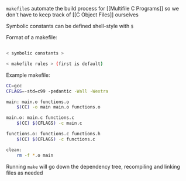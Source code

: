 `makefile`s automate the build process for [[Multifile C Programs]] so we don't have to keep track of [[C Object Files]] ourselves

Symbolic constants can be defined shell-style with `$`

Format of a makefile:

```sh

< symbolic constants >

< makefile rules > (first is default)
```

Example makefile:

```sh
CC=gcc
CFLAGS=-std=c99 -pedantic -Wall -Wextra

main: main.o functions.o
	$(CC) -o main main.o functions.o

main.o: main.c functions.c
	$(CC) $(CFLAGS) -c main.c

functions.o: functions.c functions.h
	$(CC) $(CFLAGS) -c functions.c

clean:
	rm -f *.o main
```

Running `make` will go down the dependency tree, recompiling and linking files as needed
